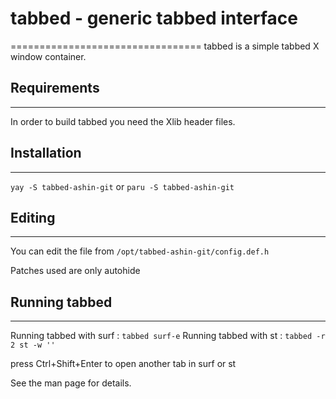# tabbed - generic tabbed interface
=================================
tabbed is a simple tabbed X window container.

## Requirements
------------
In order to build tabbed you need the Xlib header files.

## Installation
------------
`yay -S tabbed-ashin-git` or `paru -S tabbed-ashin-git`

## Editing
-------
You can edit the file from `/opt/tabbed-ashin-git/config.def.h`

Patches used are only autohide

## Running tabbed
--------------
Running tabbed with surf :
    `tabbed surf-e`
Running tabbed with st :
    `tabbed -r 2 st -w ''`

press Ctrl+Shift+Enter to open another tab in surf or st

See the man page for details.
